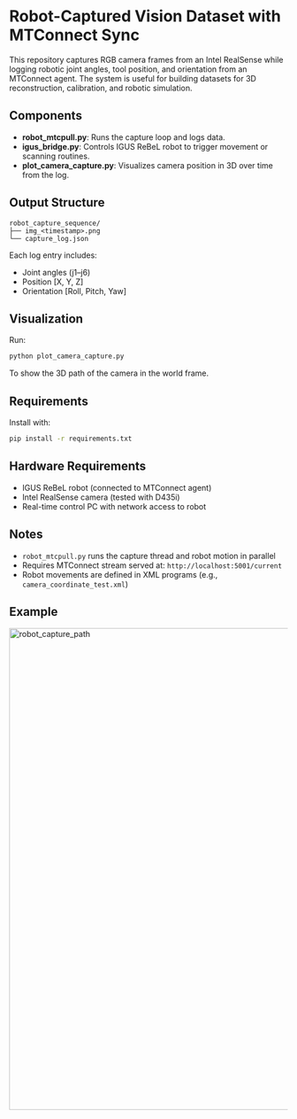 # Robot-Captured Vision Dataset with MTConnect Sync

This repository captures RGB camera frames from an Intel RealSense while logging robotic joint angles, tool position, and orientation from an MTConnect agent. The system is useful for building datasets for 3D reconstruction, calibration, and robotic simulation.

## Components
- **robot_mtcpull.py**: Runs the capture loop and logs data.
- **igus_bridge.py**: Controls IGUS ReBeL robot to trigger movement or scanning routines.
- **plot_camera_capture.py**: Visualizes camera position in 3D over time from the log.

## Output Structure

```
robot_capture_sequence/
├── img_<timestamp>.png
└── capture_log.json
```

Each log entry includes:
- Joint angles (j1–j6)
- Position [X, Y, Z]
- Orientation [Roll, Pitch, Yaw]

## Visualization
Run:
```bash
python plot_camera_capture.py
```
To show the 3D path of the camera in the world frame.

## Requirements

Install with:
```bash
pip install -r requirements.txt
```

## Hardware Requirements

- IGUS ReBeL robot (connected to MTConnect agent)
- Intel RealSense camera (tested with D435i)
- Real-time control PC with network access to robot

## Notes

- `robot_mtcpull.py` runs the capture thread and robot motion in parallel
- Requires MTConnect stream served at: `http://localhost:5001/current`
- Robot movements are defined in XML programs (e.g., `camera_coordinate_test.xml`)

## Example
 <img width="1414" height="870" alt="robot_capture_path" src="https://github.com/user-attachments/assets/651648ab-3236-465c-97ed-a5a900d9c188" />

